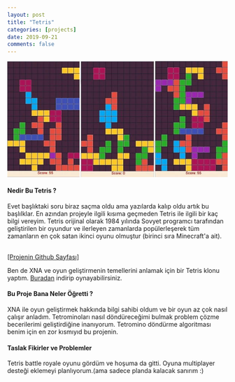 ```yaml
---
layout: post
title: "Tetris"
categories: [projects]
date: 2019-09-21
comments: false
---
```


<div style="text-align: center;">
	<img src="https://github.com/aeren108/aeren108.github.io/blob/master/assets/img/tetris-ss.jpg?raw=true" alt="Screenshots">
</div>

#### **Nedir Bu Tetris ?**
Evet başlıktaki soru biraz saçma oldu ama yazılarda kalıp oldu artık bu başlılklar. En azından projeyle ilgili kısıma geçmeden Tetris ile ilgili bir kaç bilgi vereyim.
Tetris orijinal olarak 1984 yılında Sovyet programcı tarafından geliştirilen bir oyundur ve ilerleyen zamanlarda popülerleşerek tüm zamanların en çok satan ikinci oyunu olmuştur (birinci sıra Minecraft'a ait). <br><br>

[[Projenin Github Sayfası]](https://github.com/aeren108/tetris)


Ben de XNA ve oyun geliştirmenin temellerini anlamak için bir Tetris klonu yaptım. [Buradan](https://github.com/aeren108/tetris/releases/download/v0.9.1/multi_tetris.rar) indirip oynayabilirsiniz.

#### **Bu Proje Bana Neler Öğretti ?**
XNA ile oyun geliştirmek hakkında bilgi sahibi oldum ve bir oyun az çok nasıl çalışır anladım. Tetrominoları nasıl döndüreceğimi bulmak problem çözme becerilerimi geliştirdiğine inanıyorum. Tetromino döndürme algoritması benim için en zor kısmıyıd bu projenin.

#### **Taslak Fikirler ve Problemler**
Tetris battle royale oyunu gördüm ve hoşuma da gitti. Oyuna multiplayer desteği eklemeyi planlıyorum.(ama sadece planda kalacak sanırım :)
